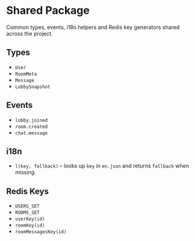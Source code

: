 # Shared Package

Common types, events, i18n helpers and Redis key generators shared across the project.

## Types
- `User`
- `RoomMeta`
- `Message`
- `LobbySnapshot`

## Events
- `lobby.joined`
- `room.created`
- `chat.message`

## i18n
- `l(key, fallback)` – looks up `key` in `en.json` and returns `fallback` when missing.

## Redis Keys
- `USERS_SET`
- `ROOMS_SET`
- `userKey(id)`
- `roomKey(id)`
- `roomMessagesKey(id)`
